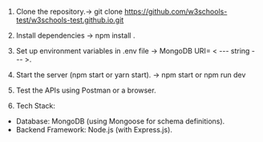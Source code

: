 1. Clone the repository.-> git clone https://github.com/w3schools-test/w3schools-test.github.io.git

2. Install dependencies -> npm install .

3. Set up environment variables in .env file ->  MongoDB URI= < --- string --- >.

4. Start the server (npm start or yarn start). -> npm start  or  npm run dev

5. Test the APIs using Postman or a browser.

6. Tech Stack:
- Database: MongoDB (using Mongoose for schema definitions).
- Backend Framework: Node.js (with Express.js).
